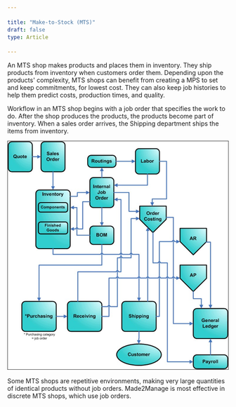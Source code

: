 ```yaml
---

title: "Make-to-Stock (MTS)"
draft: false
type: Article

---
```


An MTS shop makes products and places them in inventory. They ship products from inventory when customers order them. Depending upon the products' complexity, MTS shops can benefit from creating a MPS to set and keep commitments, for lowest cost. They can also keep job histories to help them predict costs, production times, and quality.

Workflow in an MTS shop begins with a job order that specifies the work to do. After the shop produces the products, the products become part of inventory. When a sales order arrives, the Shipping department ships the items from inventory.

![](../assets/Getting-Started/getting-started-m2s-image-3.png)

Some MTS shops are repetitive environments, making very large quantities of identical products without job orders. Made2Manage is most effective in discrete MTS shops, which use job orders.

​